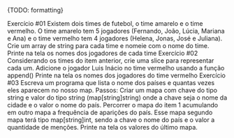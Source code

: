 {TODO: formatting}

Exercício #01
Existem dois times de futebol, o time amarelo e o time vermelho. O time amarelo tem 5 jogadores (Fernando, João, Lúcia, Mariana e Ana) e o time vermelho tem 4 jogadores (Helena, Jonas, José e Juliana).
Crie um array de string para cada time e nomeie com o nome do time. 
Printe na tela os nomes dos jogadores de cada time
Exercício #02
Considerando os times do item anterior, crie uma slice para representar cada um.
Adicione o jogador Luis Inácio no time vermelho usando a função append()
Printe na tela os nomes dos jogadores do time vermelho 
Exercício #03
Escreva um programa que lista o nome dos países e quantas vezes eles aparecem no nosso map.
Passos:
Criar um mapa com chave do tipo string e valor do tipo string (map[string]string) onde a chave seja o nome da cidade e o valor o nome do país.
Percorrer o mapa do item 1 acumulando em outro mapa a frequência de aparições do país. Esse mapa segundo mapa terá tipo map[string]int, sendo a chave o nome do país e o valor a quantidade de menções.
Printe na tela os valores do último mapa.